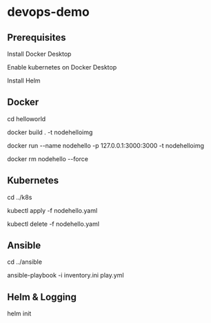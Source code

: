 # devops-demo
## Prerequisites
Install Docker Desktop

Enable kubernetes on Docker Desktop

Install Helm


## Docker

cd helloworld

docker build . -t nodehelloimg

docker run --name nodehello -p 127.0.0.1:3000:3000 -t nodehelloimg

docker rm nodehello  --force

## Kubernetes

cd ../k8s

kubectl apply -f nodehello.yaml

kubectl delete -f nodehello.yaml


## Ansible

cd ../ansible

ansible-playbook -i inventory.ini play.yml


## Helm & Logging

helm init
